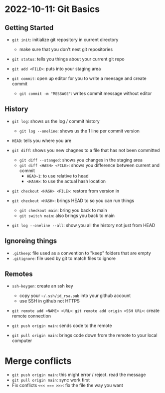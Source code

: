 # 2022-10-11: Git Basics

## Getting Started

- `git init`: initialize git repository in current directory
    - make sure that you don't nest git repositories
- `git status`: tells you things about your current git repo

- `git add <FILE>`: puts <FILE> into your staging area
- `git commit`: open up editor for you to write a meesage and create commit
    - `git commit -m "MESSAGE"`: writes commit message without editor

## History

- `git log`: shows us the log / commit history
    - `git log --oneline`: shows us the 1 line per commit version

- `HEAD`: tells you where you are
- `git diff`: shows you new chagnes to a file that has not been committed
    - `git diff --stanged`: shows you changes in the staging area
    - `git diff <HASH> <FILE>`: shows you difference between current and commit
        - `HEAD~1`: to use relative to head
        - `<HASH>`: to use the actual hash location

- `git checkout <HASH> <FILE>`: restore <FILE> from version in <HASH>
- `git checkout <HASH>`: brings HEAD to <HASH> so you can run things
    - `git checkout main`: bring you back to main
    - `git switch main`: also brings you back to main
- `git log --oneline --all`: show you all the history not just from HEAD

## Ignoreing things

- `.gitkeep`: file used as a convention to "keep" folders that are empty
- `.gitignore`: file used by git to match files to ignore

## Remotes

- `ssh-keygen`: create an ssh key
    - copy your `~/.ssh/id_rsa.pub` into your github account
    - use SSH in github not HTTPS

- `git remote add <NAME> <URL>`: `git remote add origin <SSH URL>`: create remote connection
- `git push origin main`: sends code to the remote
- `git pull origin main`: brings code down from the remote to your local computer

# Merge conflicts

- `git push origin main`: this might error / reject. read the message
- `git pull origin main`: sync work first
- Fix conflicts `<<< === >>>`: fix the file the way you want
